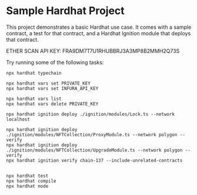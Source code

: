 # Sample Hardhat Project

This project demonstrates a basic Hardhat use case. It comes with a sample contract, a test for that contract, and a Hardhat Ignition module that deploys that contract.

ETHER SCAN API KEY: FRA9DM7T7U1RHUBBRJ3A3MP8B2MMH2Q73S


Try running some of the following tasks:
```shell
npx hardhat typechain
    
npx hardhat vars set PRIVATE_KEY
npx hardhat vars set INFURA_API_KEY

npx hardhat vars list
npx hardhat vars delete PRIVATE_KEY

npx hardhat ignition deploy ./ignition/modules/Lock.ts --network localhost

npx hardhat ignition deploy ./ignition/modules/NFTCollection/ProxyModule.ts --network polygon --verify
npx hardhat ignition deploy ./ignition/modules/NFTCollection/UpgradeModule.ts --network polygon --verify
npx hardhat ignition verify chain-137 --include-unrelated-contracts


npx hardhat test
npx hardhat compile
npx hardhat node
```
